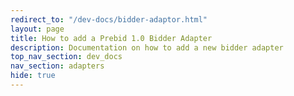```yaml
---
redirect_to: "/dev-docs/bidder-adaptor.html"
layout: page
title: How to add a Prebid 1.0 Bidder Adapter
description: Documentation on how to add a new bidder adapter
top_nav_section: dev_docs
nav_section: adapters
hide: true
---
```

